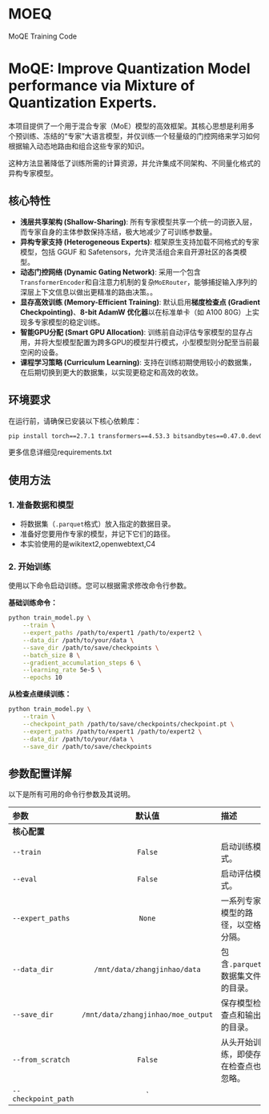 # MOEQ
MoQE Training Code
# MoQE: Improve Quantization Model performance via Mixture of Quantization Experts.

本项目提供了一个用于混合专家（MoE）模型的高效框架。其核心思想是利用多个预训练、冻结的“专家”大语言模型，并仅训练一个轻量级的门控网络来学习如何根据输入动态地路由和组合这些专家的知识。

这种方法显著降低了训练所需的计算资源，并允许集成不同架构、不同量化格式的异构专家模型。

## 核心特性

- **浅层共享架构 (Shallow-Sharing)**: 所有专家模型共享一个统一的词嵌入层，而专家自身的主体参数保持冻结，极大地减少了可训练参数量。
- **异构专家支持 (Heterogeneous Experts)**: 框架原生支持加载不同格式的专家模型，包括 GGUF 和 Safetensors，允许灵活组合来自开源社区的各类模型。
- **动态门控网络 (Dynamic Gating Network)**: 采用一个包含`TransformerEncoder`和自注意力机制的复杂`MoERouter`，能够捕捉输入序列的深层上下文信息以做出更精准的路由决策。。
- **显存高效训练 (Memory-Efficient Training)**: 默认启用**梯度检查点 (Gradient Checkpointing)**、**8-bit AdamW 优化器**以在标准单卡（如 A100 80G）上实现多专家模型的稳定训练。
- **智能GPU分配 (Smart GPU Allocation)**: 训练前自动评估专家模型的显存占用，并将大型模型配置为跨多GPU的模型并行模式，小型模型则分配至当前最空闲的设备。
- **课程学习策略 (Curriculum Learning)**: 支持在训练初期使用较小的数据集，在后期切换到更大的数据集，以实现更稳定和高效的收敛。

## 环境要求

在运行前，请确保已安装以下核心依赖库：

```bash
pip install torch==2.7.1 transformers==4.53.3 bitsandbytes==0.47.0.dev0 pandas==2.3.1 tqdm==4.67.1 accelerate==1.9.0
```
更多信息详细见requirements.txt

## 使用方法

### 1. 准备数据和模型
- 将数据集（`.parquet`格式）放入指定的数据目录。
- 准备好您要用作专家的模型，并记下它们的路径。
- 本实验使用的是wikitext2,openwebtext,C4
### 2. 开始训练
使用以下命令启动训练。您可以根据需求修改命令行参数。

**基础训练命令：**
```bash
python train_model.py \
    --train \
    --expert_paths /path/to/expert1 /path/to/expert2 \
    --data_dir /path/to/your/data \
    --save_dir /path/to/save/checkpoints \
    --batch_size 8 \
    --gradient_accumulation_steps 6 \
    --learning_rate 5e-5 \
    --epochs 10
```

**从检查点继续训练：**
```bash
python train_model.py \
    --train \
    --checkpoint_path /path/to/save/checkpoints/checkpoint.pt \
    --expert_paths /path/to/expert1 /path/to/expert2 \
    --data_dir /path/to/your/data \
    --save_dir /path/to/save/checkpoints
```

## 参数配置详解

以下是所有可用的命令行参数及其说明。

| 参数 | 默认值 | 描述 |
|:---|:---:|:---|
| **核心配置** | | |
| `--train` | `False` | 启动训练模式。 |
| `--eval` | `False` | 启动评估模式。 |
| `--expert_paths` | `None` | 一系列专家模型的路径，以空格分隔。 |
| `--data_dir` | `/mnt/data/zhangjinhao/data` | 包含`.parquet`数据集文件的目录。 |
| `--save_dir` | `/mnt/data/zhangjinhao/moe_output` | 保存模型检查点和输出的目录。 |
| `--from_scratch` | `False` | 从头开始训练，即使存在检查点也忽略。 |
| `--checkpoint_path` | `

